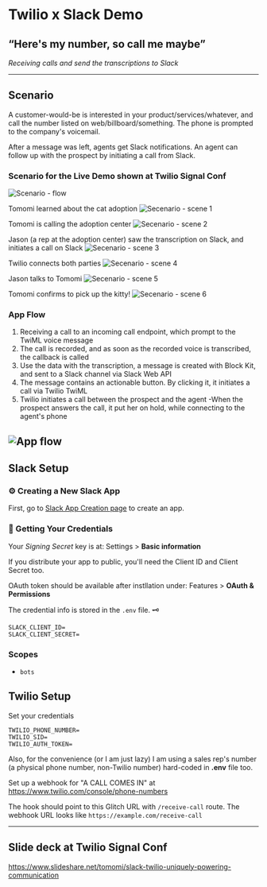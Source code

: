 # Twilio x Slack Demo
## “Here's my number, so call me maybe” 
*Receiving calls and send the transcriptions to Slack*

---

## Scenario

A customer-would-be is interested in your product/services/whatever, and call the number listed on web/billboard/something. 
The phone is prompted to the company's voicemail.

After a message was left, agents get Slack notifications. An agent can follow up with the prospect by initiating a call from Slack. 

### Scenario for the Live Demo shown at Twilio Signal Conf

![Scenario - flow](https://cdn.glitch.com/4c3447c6-0721-47ba-9f1c-86ea6b97bcc9%2FScreen%20Shot%202019-08-07%20at%206.48.20%20PM.png?v=1565228933990)

Tomomi learned about the cat adoption 
![Secenario - scene 1](https://cdn.glitch.com/4c3447c6-0721-47ba-9f1c-86ea6b97bcc9%2Ftwilio_slack_demo_01.png?v=1566412749431)

Tomomi is calling the adoption center
![Secenario - scene 2](https://cdn.glitch.com/4c3447c6-0721-47ba-9f1c-86ea6b97bcc9%2Ftwilio_slack_demo_02.png?v=1566412751280)

Jason (a rep at the adoption center) saw the transcription on Slack, and initiates a call on Slack
![Secenario - scene 3](https://cdn.glitch.com/4c3447c6-0721-47ba-9f1c-86ea6b97bcc9%2Ftwilio_slack_demo_03.png?v=1566412746555)

Twilio connects both parties 
![Secenario - scene 4](https://cdn.glitch.com/4c3447c6-0721-47ba-9f1c-86ea6b97bcc9%2Ftwilio_slack_demo_04.png?v=1566412747900)

Jason talks to Tomomi
![Secenario - scene 5](https://cdn.glitch.com/4c3447c6-0721-47ba-9f1c-86ea6b97bcc9%2Ftwilio_slack_demo_05.png?v=1566412750700)

Tomomi confirms to pick up the kitty!
![Secenario - scene 6](https://cdn.glitch.com/4c3447c6-0721-47ba-9f1c-86ea6b97bcc9%2Ftwilio_slack_demo_06.png?v=1566412750893)

### App Flow

1. Receiving a call to an incoming call endpoint, which prompt to the TwiML voice message
2. The call is recorded, and as soon as the recorded voice is transcribed, the callback is called
3. Use the data with the transcription, a message is created with Block Kit, and sent to a Slack channel via Slack Web API
4. The message contains an actionable button. By clicking it, it initiates a call via Twilio TwiML
5. Twilio initiates a call between the prospect and the agent -When the prospect answers the call, it put her on hold, while connecting to the agent's phone

![App flow](https://cdn.glitch.com/4c3447c6-0721-47ba-9f1c-86ea6b97bcc9%2FScreen%20Shot%202019-08-07%20at%206.50.11%20PM.png?v=1565229041862)
---

## Slack Setup


### :gear: Creating a New Slack App

First, go to [Slack App Creation page](https://api.slack.com/apps) to create an app.


### :key: Getting Your Credentials

Your *Signing Secret* key is at: 
Settings > **Basic information**

If you distribute your app to public, you'll need the Client ID and Client Secret too.

OAuth token should be available after instllation under:
Features > **OAuth & Permissions**

The credential info is stored in the `.env` file. 🗝

```
SLACK_CLIENT_ID=
SLACK_CLIENT_SECRET=
```

### Scopes

- `bots`

## Twilio Setup

Set your credentials

```
TWILIO_PHONE_NUMBER=
TWILIO_SID=
TWILIO_AUTH_TOKEN=
```

Also, for the convenience (or I am just lazy) I am using a sales rep's number (a physical phone number, non-Twilio number) hard-coded in **.env** file too.

Set up a webhook for "A CALL COMES IN" at 
https://www.twilio.com/console/phone-numbers 

The hook should point to this Glitch URL with `/receive-call` route. The webhook URL looks like `https://example.com/receive-call`

---

## Slide deck at Twilio Signal Conf

https://www.slideshare.net/tomomi/slack-twilio-uniquely-powering-communication
